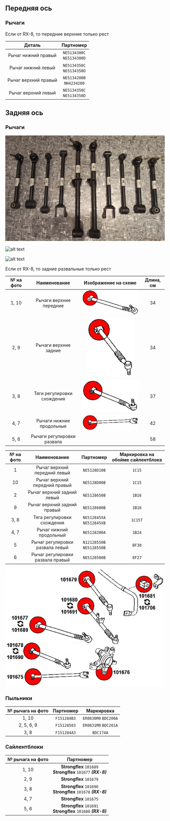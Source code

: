 ## Передняя ось

### Рычаги

Если от RX-8, то передние верхние только рест

| Деталь | Партномер |
|:-:|:-:|
| Рычаг нижний правый | `NE5134300C`<br>`NE5134300D` |
| Рычаг нижний левый | `NE5134350C`<br>`NE5134350D` |
| Рычаг верхний правый | `NE5134200B`<br>`NH4234200` |
| Рычаг верхний левый | `NE5134350C`<br>`NE5134350D` |

## Задняя ось

### Рычаги

![alt text](img/задняя_ось_рычаги_1.jpg)

![alt text](img/задняя_ось_рычаги_2.jpg)

![alt text](img/задняя_ось_рычаги_3.jpg)

Если от RX-8, то задние развальные только рест

| № на фото | Наименование | Изображение на схеме | Длина, см |
|:-:|:-:|:-:|:-:|
| 1, 10 | Рычаги верхние передние | ![alt text](img/задняя_ось_рычаги_1_10.jpg) | 34 |
| 2, 9 | Рычаги верхние задние | ![alt text](img/задняя_ось_рычаги_2_9.jpg) | 34 |
| 3, 8 | Тяги регулировки схождения | ![alt text](img/задняя_ось_рычаги_3_8.jpg) | 37 |
| 4, 7 | Рычаги нижние продольные | ![alt text](img/задняя_ось_рычаги_4_7.jpg) | 42 |
| 5, 6 | Рычаги регулировки развала |  | 58 |

| № на фото | Наименование | Партномер | Маркировка на обойме сайлентблока |
|:-:|:-:|:-:|:-:|
| 1 | Рычаг верхний передний левый | `NE5128D10B` | `1C15` |
| 10 | Рычаг верхний передний правый | `NE5128D00B` | `1C15` |
| 2 | Рычаг верхний задний левый | `NE5128650B` | `1B16` |
| 9 | Рычаг верхний задний правый | `NE5128600B` | `1B16` |
| 3, 8 | Тяга регулировки схождения | `NE512845XA`<br>`NE512845XB` | `1C15T` |
| 4, 7 | Рычаг нижний продольный | `NE5128200A` | `1B24` |
| 5 | Рычаг регулировки развала левый  | `N12128550B`<br>`NE5128550B` | `BF30` |
| 6 | Рычаг регулировки развала правый | `NE5128500B` | `8F27` |

![alt text](img/Strongflex.jpg)

### Пыльники

| № рычага на фото | Партномер | Маркировка |
|:-:|:-:|:-:|
| 1, 10 | `F151284B3` | `ER0830M0` `BDC200A` |
| 2, 5, 6, 9 | `F15128503` | `ER0831M0` `BDC201A` |
| 3, 8 | `F151284A3` | `BDC174A` |

### Сайлентблоки

| № рычага на фото | Партномер |
|:-:|:-:|
| 1, 10 | __Strongflex__ `101689`<br>__Strongflex__ `101677` ***(RX-8)*** |
| 2, 9 | __Strongflex__ `101679` |
| 3, 8 | __Strongflex__ `101690`<br>__Strongflex__ `101678` ***(RX-8)*** |
| 4, 7 | __Strongflex__ `101675` |
| 5, 6 | __Strongflex__ `101691`<br>__Strongflex__ `101680` ***(RX-8)*** |